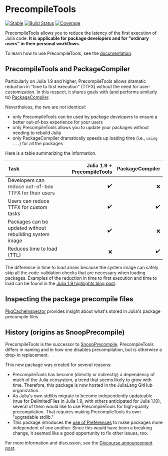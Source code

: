# PrecompileTools

[![Stable](https://img.shields.io/badge/docs-stable-blue.svg)](https://JuliaLang.github.io/PrecompileTools.jl/stable/)
[![Build Status](https://github.com/JuliaLang/PrecompileTools.jl/actions/workflows/CI.yml/badge.svg?branch=main)](https://github.com/JuliaLang/PrecompileTools.jl/actions/workflows/CI.yml?query=branch%3Amain)
[![Coverage](https://codecov.io/gh/JuliaLang/PrecompileTools.jl/branch/main/graph/badge.svg)](https://codecov.io/gh/JuliaLang/PrecompileTools.jl)

PrecompileTools allows you to reduce the latency of the first execution of Julia code.
**It is applicable for package developers and for "ordinary users" in their personal workflows.**

To learn how to use PrecompileTools, see the [documentation](https://JuliaLang.github.io/PrecompileTools.jl/stable/).

## PrecompileTools and PackageCompiler

Particularly on Julia 1.9 and higher, PrecompileTools allows dramatic reduction in "time to first execution" (TTFX) without the need for user-customization.
In this respect, it shares goals with (and performs similarly to) [PackageCompiler](https://github.com/JuliaLang/PackageCompiler.jl).

Nevertheless, the two are not identical:

- only PrecompileTools can be used by *package developers* to ensure a better out-of-box experience for your users
- only PrecompileTools allows you to update your packages without needing to rebuild Julia
- only PackageCompiler dramatically speeds up loading time (i.e., `using ...`) for all the packages

Here is a table summarizing the information.

| Task | Julia 1.9 + PrecompileTools | PackageCompiler |
|:----- | ---:| ---:|
| Developers can reduce out-of-box TTFX for their users | ✔️ | ❌ |
| Users can reduce TTFX for custom tasks | ✔️ | ✔️ |
| Packages can be updated without rebuilding system image | ✔️ | ❌ |
| Reduces time to load (TTL) | ❌ | ✔️ |

The difference in time to load arises because the system image can safely skip all the code-validation checks that are necessary when loading packages. Examples of the reduction in time to first execution and time to load can be found in the [Julia 1.9 highlights blog post](https://julialang.org/blog/2023/04/julia-1.9-highlights/#caching_of_native_code).

## Inspecting the package precompile files 

[PkgCacheInspector](https://github.com/timholy/PkgCacheInspector.jl) provides insight about what's stored in Julia's package precompile files.

## History (origins as SnoopPrecompile)

PrecompileTools is the successor to [SnoopPrecompile](https://github.com/timholy/SnoopCompile.jl/tree/master/SnoopPrecompile).
PrecompileTools differs in naming and in how one disables precompilation, but is otherwise a drop-in replacement.

This new package was created for several reasons:

- PrecompileTools has become (directly or indirectly) a dependency of much of the Julia ecosystem, a trend that seems likely to grow with time.
    Therefore, this package is now hosted in the JuliaLang GitHub organization.
- As Julia's own stdlibs migrate to become independently updateable (true for DelimitedFiles in Julia 1.9, with others anticipated for Julia 1.10), several of them would like to use PrecompileTools for high-quality precompilation. That requires making PrecompileTools its own "upgradable stdlib."
- This package introduces the [use of Preferences](https://github.com/timholy/SnoopCompile.jl/issues/356) to make packages more independent of one another. Since this would have been a breaking change, it seemed like a good opportunity to fix other issues, too.

For more information and discussion, see the [Discourse announcement post](https://discourse.julialang.org/t/ann-snoopprecompile-precompiletools/97882).
